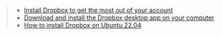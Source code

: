> - [Install Dropbox to get the most out of your account](https://www.dropbox.com/install-linux)
> - [Download and install the Dropbox desktop app on your computer](https://help.dropbox.com/installs/download-dropbox)
> - [How to install Dropbox on Ubuntu 22.04](https://linuxhint.com/install-dropbox-ubuntu22-04/)

